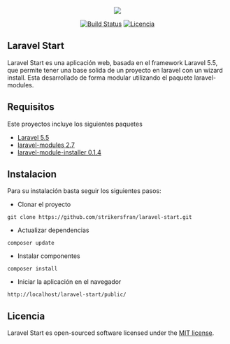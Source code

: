 <p align="center"><img src="https://laravel.com/assets/img/components/logo-laravel.svg"></p>

<p align="center">
<a href="#"><img src="https://travis-ci.org/laravel/framework.svg" alt="Build Status"></a>
<a href="https://packagist.org/packages/laravel/framework"><img src="https://poser.pugx.org/laravel/framework/license.svg" alt="Licencia"></a>
</p>

## Laravel Start

Laravel Start es una aplicación web, basada en el framework Laravel 5.5, que permite tener una base solida de un proyecto en laravel con un wizard install.
Esta desarrollado de forma modular utilizando el paquete laravel-modules.

## Requisitos

Este proyectos incluye los siguientes paquetes

* [Laravel 5.5](https://laravel.com/docs/5.5)
* [laravel-modules 2.7](https://github.com/nWidart/laravel-modules)
* [laravel-module-installer 0.1.4](https://github.com/joshbrw/laravel-module-installer)

## Instalacion

Para su instalación basta seguir los siguientes pasos:

* Clonar el proyecto
```
git clone https://github.com/strikersfran/laravel-start.git
```

* Actualizar dependencias
```
composer update
```
* Instalar componentes
```
composer install
```
* Iniciar la aplicación en el navegador 
```
http://localhost/laravel-start/public/
```

## Licencia

Laravel Start es open-sourced software licensed under the [MIT license](https://opensource.org/licenses/MIT).
